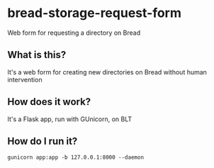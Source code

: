 # bread-storage-request-form
Web form for requesting a directory on Bread

## What is this?

It's a web form for creating new directories on Bread without human intervention

## How does it work?

It's a Flask app, run with GUnicorn, on BLT

## How do I run it?

`gunicorn app:app -b 127.0.0.1:8000 --daemon`
